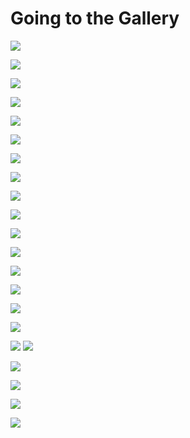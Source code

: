 # Going to the Gallery


![](/IMG_2235.JPG)


![](/IMG_2236.JPG)


![](/IMG_2237.JPG)

![](/IMG_2238.JPG)

![](/IMG_2239.JPG)

![](/IMG_2240.JPG)

![](/IMG_2241.JPG)

![](/IMG_2242.JPG)

![](/IMG_2243.JPG)

![](/IMG_2244.JPG)

![](/IMG_2245.JPG)

![](/IMG_2246.JPG)

![](/IMG_2247.JPG)

![](/IMG_2248.JPG)

![](/IMG_2249.JPG)

![](/IMG_2250.JPG)

![](/IMG_2251.JPG)
![](/IMG_2252.JPG)

![](/IMG_2253.JPG)

![](/IMG_2254.JPG)

![](/IMG_2255.JPG)

![](/IMG_2256.JPG)


